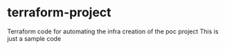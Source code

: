 # terraform-project
Terraform code for automating the infra creation of the poc project 
This is just a sample code
